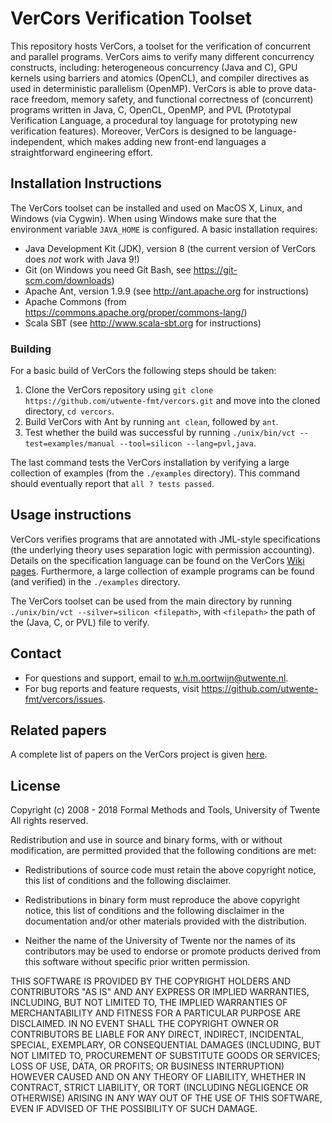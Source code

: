 VerCors Verification Toolset
=======

This repository hosts VerCors, a toolset for the verification of concurrent and parallel programs. VerCors aims to verify many different concurrency constructs, including: heterogeneous concurrency (Java and C), GPU kernels using barriers and atomics (OpenCL), and compiler directives as used in deterministic parallelism (OpenMP). VerCors is able to prove data-race freedom, memory safety, and functional correctness of (concurrent) programs written in Java, C, OpenCL, OpenMP, and PVL (Prototypal Verification Language, a procedural toy language for prototyping new verification features). Moreover, VerCors is designed to be language-independent, which makes adding new front-end languages a straightforward engineering effort.

Installation Instructions
-------------

The VerCors toolset can be installed and used on MacOS X, Linux, and Windows (via Cygwin). When using Windows make sure that the environment variable `JAVA_HOME` is configured. A basic installation requires:

- Java Development Kit (JDK), version 8 (the current version of VerCors does _not_ work with Java 9!)
- Git (on Windows you need Git Bash, see <https://git-scm.com/downloads>)
- Apache Ant, version 1.9.9 (see <http://ant.apache.org> for instructions)
- Apache Commons (from <https://commons.apache.org/proper/commons-lang/>)
- Scala SBT (see <http://www.scala-sbt.org> for instructions)

### Building

For a basic build of VerCors the following steps should be taken:

1. Clone the VerCors repository using `git clone https://github.com/utwente-fmt/vercors.git` and move into the cloned directory, `cd vercors`.
2. Build VerCors with Ant by running `ant clean`, followed by `ant`.
3. Test whether the build was successful by running `./unix/bin/vct --test=examples/manual --tool=silicon --lang=pvl,java`.

The last command tests the VerCors installation by verifying a large collection of examples (from the `./examples` directory). This command should eventually report that `all ? tests passed`.

Usage instructions
-------------

VerCors verifies programs that are annotated with JML-style specifications (the underlying theory uses separation logic with permission accounting). Details on the specification language can be found on the VerCors [Wiki pages](https://github.com/utwente-fmt/vercors/wiki). Furthermore, a large collection of example programs can be found (and verified) in the `./examples` directory.

The VerCors toolset can be used from the main directory by running `./unix/bin/vct --silver=silicon <filepath>`, with `<filepath>` the path of the (Java, C, or PVL) file to verify.

## Contact

- For questions and support, email to <w.h.m.oortwijn@utwente.nl>.
- For bug reports and feature requests, visit <https://github.com/utwente-fmt/vercors/issues>.

## Related papers

A complete list of papers on the VerCors project is given [here](http://eprints.eemcs.utwente.nl/view/project/VerCors.html). 

## License

Copyright (c) 2008 - 2018 Formal Methods and Tools, University of Twente
All rights reserved.

Redistribution and use in source and binary forms, with or without
modification, are permitted provided that the following conditions are
met:

  * Redistributions of source code must retain the above copyright
    notice, this list of conditions and the following disclaimer.

  * Redistributions in binary form must reproduce the above copyright
    notice, this list of conditions and the following disclaimer in the
    documentation and/or other materials provided with the distribution.

  * Neither the name of the University of Twente nor the names of its
    contributors may be used to endorse or promote products derived from
    this software without specific prior written permission.

THIS SOFTWARE IS PROVIDED BY THE COPYRIGHT HOLDERS AND CONTRIBUTORS
"AS IS" AND ANY EXPRESS OR IMPLIED WARRANTIES, INCLUDING, BUT NOT
LIMITED TO, THE IMPLIED WARRANTIES OF MERCHANTABILITY AND FITNESS FOR
A PARTICULAR PURPOSE ARE DISCLAIMED. IN NO EVENT SHALL THE COPYRIGHT
OWNER OR CONTRIBUTORS BE LIABLE FOR ANY DIRECT, INDIRECT, INCIDENTAL,
SPECIAL, EXEMPLARY, OR CONSEQUENTIAL DAMAGES (INCLUDING, BUT NOT
LIMITED TO, PROCUREMENT OF SUBSTITUTE GOODS OR SERVICES; LOSS OF USE,
DATA, OR PROFITS; OR BUSINESS INTERRUPTION) HOWEVER CAUSED AND ON ANY
THEORY OF LIABILITY, WHETHER IN CONTRACT, STRICT LIABILITY, OR TORT
(INCLUDING NEGLIGENCE OR OTHERWISE) ARISING IN ANY WAY OUT OF THE USE
OF THIS SOFTWARE, EVEN IF ADVISED OF THE POSSIBILITY OF SUCH DAMAGE.
